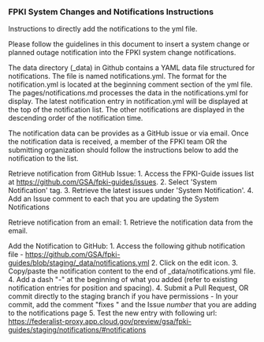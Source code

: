 ### FPKI System Changes and Notifications Instructions

Instructions to directly add the notifications to the yml file. 

Please follow the guidelines in this document to insert a system change or planned outage notification into the FPKI system change notifications. 

The data directory (_data) in Github contains a YAML data file structured for notifications. The file is named notifications.yml. The format for the notification.yml is located at the beginning comment section of the yml file. The pages/notifications.md processes the data in the notifications.yml for display. The latest notification entry in notification.yml  will be displayed at the top of the notification list. The other notifications are displayed in the descending order of the notification time. 

The notification data can be provides as a GitHub issue or via email. Once the notification data is received, a member of the FPKI team OR the submitting organization should follow the instructions below to add the notification to the list.

Retrieve notification from GitHub Issue:
	1. Access the FPKI-Guide issues list at https://github.com/GSA/fpki-guides/issues.
	2. Select 'System Notification' tag.
	3. Retrieve the latest issues under 'System Notification'.
	4. Add an Issue comment to each that you are updating the System Notifications

Retrieve notification from an email:
	1. Retrieve the notification data from the email.

Add the Notification to GitHub:
	1. Access the following github notification file - https://github.com/GSA/fpki-guides/blob/staging/_data/notifications.yml 
	2. Click on the edit icon.
	3. Copy/paste the notification content to the end of _data/notifications.yml file. 
	4. Add a dash "-" at the beginning of what you added (refer to existing notification entries for position and spacing).
	4. Submit a Pull Request, OR commit directly to the staging branch if you have permissions
	- In your commit, add the comment "fixes " and the Issue _number_ that you are adding to the notifications page
	5. Test the new entry with following url: https://federalist-proxy.app.cloud.gov/preview/gsa/fpki-guides/staging/notifications/#notifications
     

     
 
